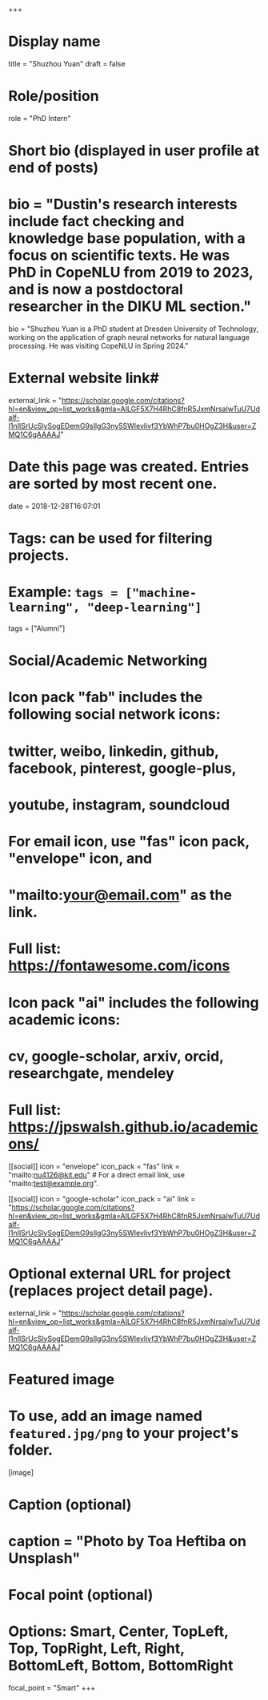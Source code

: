 +++
# Display name
title = "Shuzhou Yuan"
draft = false

# Role/position
role = "PhD Intern"

# Short bio (displayed in user profile at end of posts)
# bio = "Dustin's research interests include fact checking and knowledge base population, with a focus on scientific texts. He was PhD in CopeNLU from 2019 to 2023, and is now a postdoctoral researcher in the DIKU ML section."
bio = "Shuzhou Yuan is a PhD student at Dresden University of Technology, working on the application of graph neural networks for natural language processing. He was visiting CopeNLU in Spring 2024."

# External website link#
external_link = "https://scholar.google.com/citations?hl=en&view_op=list_works&gmla=AILGF5X7H4RhC8fnR5JxmNrsaIwTuU7Udalf-I1nIISrUcSlySogEDemG9sIlgG3ny5SWIevlivf3YbWhP7bu0HOgZ3H&user=ZMQ1C6gAAAAJ"

# Date this page was created. Entries are sorted by most recent one.
date = 2018-12-28T16:07:01

# Tags: can be used for filtering projects.
# Example: `tags = ["machine-learning", "deep-learning"]`
tags = ["Alumni"]

# Social/Academic Networking
#
# Icon pack "fab" includes the following social network icons:
#
#   twitter, weibo, linkedin, github, facebook, pinterest, google-plus,
#   youtube, instagram, soundcloud
#
#   For email icon, use "fas" icon pack, "envelope" icon, and
#   "mailto:your@email.com" as the link.
#
#   Full list: https://fontawesome.com/icons
#
# Icon pack "ai" includes the following academic icons:
#
#   cv, google-scholar, arxiv, orcid, researchgate, mendeley
#
#   Full list: https://jpswalsh.github.io/academicons/

[[social]]
icon = "envelope"
icon_pack = "fas"
link = "mailto:nu4126@kit.edu"  # For a direct email link, use "mailto:test@example.org".

[[social]]
icon = "google-scholar"
icon_pack = "ai"
link = "https://scholar.google.com/citations?hl=en&view_op=list_works&gmla=AILGF5X7H4RhC8fnR5JxmNrsaIwTuU7Udalf-I1nIISrUcSlySogEDemG9sIlgG3ny5SWIevlivf3YbWhP7bu0HOgZ3H&user=ZMQ1C6gAAAAJ"




# Optional external URL for project (replaces project detail page).
external_link = "https://scholar.google.com/citations?hl=en&view_op=list_works&gmla=AILGF5X7H4RhC8fnR5JxmNrsaIwTuU7Udalf-I1nIISrUcSlySogEDemG9sIlgG3ny5SWIevlivf3YbWhP7bu0HOgZ3H&user=ZMQ1C6gAAAAJ"

# Featured image
# To use, add an image named `featured.jpg/png` to your project's folder. 
[image]
  # Caption (optional)
  # caption = "Photo by Toa Heftiba on Unsplash"

  # Focal point (optional)
  # Options: Smart, Center, TopLeft, Top, TopRight, Left, Right, BottomLeft, Bottom, BottomRight
  focal_point = "Smart"
+++

